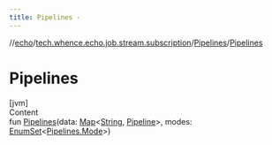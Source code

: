 ```yaml
---
title: Pipelines -
---
```

//[echo](../../index.md)/[tech.whence.echo.job.stream.subscription](../index.md)/[Pipelines](index.md)/[Pipelines](-pipelines.md)



# Pipelines  
[jvm]  
Content  
fun [Pipelines](-pipelines.md)(data: [Map](https://kotlinlang.org/api/latest/jvm/stdlib/kotlin.collections/-map/index.html)<[String](https://kotlinlang.org/api/latest/jvm/stdlib/kotlin/-string/index.html), [Pipeline](../-pipeline/index.md)>, modes: [EnumSet](https://docs.oracle.com/javase/8/docs/api/java/util/EnumSet.html)<[Pipelines.Mode](-mode/index.md)>)  




